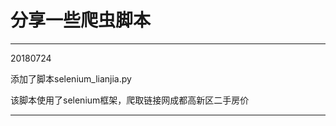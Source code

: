 # 分享一些爬虫脚本

-------------------------------------------------------------------
20180724

添加了脚本selenium_lianjia.py

该脚本使用了selenium框架，爬取链接网成都高新区二手房价

-------------------------------------------------------------------